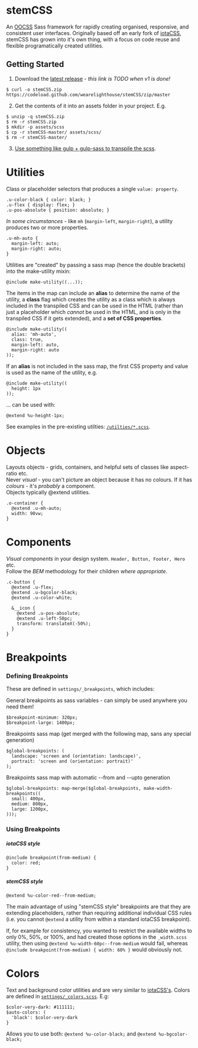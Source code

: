 # stemCSS
An [OOCSS](https://www.keycdn.com/blog/oocss) Sass framework for rapidly creating organised, responsive, and consistent user interfaces. Originally based off an early fork of [iotaCSS](https://www.iotacss.com/), stemCSS has grown into it's own thing, with a focus on code reuse and flexible programatically created utilities.

## Getting Started
1. Download the [latest release]() _- this link is TODO when v1 is done!_

```
$ curl -o stemCSS.zip https://codeload.github.com/wearelighthouse/stemCSS/zip/master
```

2. Get the contents of it into an assets folder in your project. E.g.

```
$ unzip -q stemCSS.zip
$ rm -r stemCSS.zip
$ mkdir -p assets/scss
$ cp -r stemCSS-master/ assets/scss/
$ rm -r stemCSS-master/
```

3. [Use something like gulp + gulp-sass to transpile the scss](https://css-tricks.com/gulp-for-beginners/).


# Utilities
Class or placeholder selectors that produces a single `value: property`.
```
.u-color-black { color: black; }
.u-flex { display: flex; }
.u-pos-absolute { position: absolute; }
```

_In some circumstances_ - like `mh` (`margin-left`, `margin-right`), a utility produces two or more properties.
```
.u-mh-auto {
  margin-left: auto;
  margin-right: auto;
}
```

Utilities are "created" by passing a sass map (hence the double brackets) into the make-utility mixin:
```
@include make-utility((...));
```
The items in the map can include an __alias__ to determine the name of the utility, a __class__ flag which creates the utility as a class which is always included in the transpiled CSS and can be used in the HTML (rather than just a placeholder which _cannot_ be used in the HTML, and is only in the transpiled CSS if it gets extended), and a __set of CSS properties__.
```
@include make-utility((
  alias: 'mh-auto',
  class: true,
  margin-left: auto,
  margin-right: auto
));
```
If an __alias__ is not included in the sass map, the first CSS property and value is used as the name of the utility, e.g.
```
@include make-utility((
  height: 1px
));
```
... can be used with:
```
@extend %u-height-1px;
```

See examples in the pre-existing utilties: [`/utilties/*.scss`](https://github.com/wearelighthouse/stemCSS/tree/master/utilities).


# Objects
Layouts objects - grids, containers, and helpful sets of classes like aspect-ratio etc.  
Never *visual* - you can't picture an object because it has no colours. If it has _colours_ - it's _probably_ a component.  
Objects typically @extend utilities.
```
.o-container {
  @extend .u-mh-auto;
  width: 90vw;
}
```

# Components
*Visual components* in your design system. `Header, Button, Footer, Hero` etc.  
Follow the *BEM* methodology for their children _where appropriate_.  
```
.c-button {
  @extend .u-flex;
  @extend .u-bgcolor-black;
  @extend .u-color-white;

  &__icon {
    @extend .u-pos-absolute;
    @extend .u-left-50pc;
    transform: translateX(-50%);
  }
}
```

# Breakpoints

### Defining Breakpoints
These are defined in `settings/_breakpoints`, which includes:

General breakpoints as sass variables - can simply be used anywhere you need them!
```
$breakpoint-minimum: 320px;
$breakpoint-large: 1400px;
```

Breakpoints sass map (get merged with the following map, sans any special generation)
```
$global-breakpoints: (
  landscape: 'screen and (orientation: landscape)',
  portrait: 'screen and (orientation: portrait)'
);
```

Breakpoints sass map with automatic --from and --upto generation
```
$global-breakpoints: map-merge($global-breakpoints, make-width-breakpoints((
  small: 400px,
  medium: 800px,
  large: 1200px,
)));
```

### Using Breakpoints

##### iotaCSS style
```
@include breakpoint(from-medium) {
  color: red;
}
```

##### stemCSS style
```
@extend %u-color-red--from-medium;
```
The main advantage of using "stemCSS style" breakpoints are that they are extending placeholders, rather than requiring additional individual CSS rules (i.e. you cannot `@extend` a utility from within a standard iotaCSS breakpoint).

If, for example for consistency, you wanted to restrict the available widths to only 0%, 50%, or 100%, and had created those options in the `_width.scss` utility, then using `@extend %u-width-60pc--from-medium` would fail, whereas `@include breakpoint(from-medium) { width: 60% }` would obviously not.

# Colors

Text and background color utilities and are very similar to [iotaCSS's](https://www.iotacss.com/docs/utilities/color/). Colors are defined in [`settings/_colors.scss`](https://github.com/wearelighthouse/stemCSS/blob/master/settings/_colors.scss). E.g:
```
$color-very-dark: #111111;
$auto-colors: (
  'black': $color-very-dark
}
```
Allows you to use both: `@extend %u-color-black;` and `@extend %u-bgcolor-black;`
```
